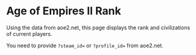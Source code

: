 # Age of Empires II Rank

Using the data from aoe2.net, this page displays the rank and civilizations of current players. 

You need to provide `?steam_id=` or `?profile_id=` from aoe2.net. 
